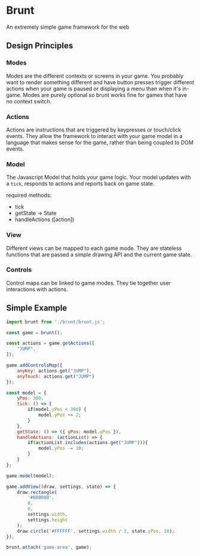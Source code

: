 # Brunt
An extremely simple game framework for the web

## Design Principles

### Modes
Modes are the different contexts or screens in your game.
You probably want to render something different and have button
presses trigger different actions when your game is paused or
displaying a menu than when it's in-game. Modes are purely optional
so brunt works fine for games that have no context switch.

### Actions
Actions are instructions that are triggered by keypresses or
touch/click events. They allow the framework to interact with
your game model in a language that makes sense for the game, rather
than being coupled to DOM events.

### Model
The Javascript Model that holds your game logic. Your model updates
with a `tick`, responds to actions and reports back on game state.

required methods:
- tick
- getState -> State
- handleActions  ([action])

### View
Different views can be mapped to each game mode.
They are stateless functions that are passed a 
simple drawing API and the current game state.

### Controls
Control maps can be linked to game modes. They tie together user
interactions with actions.

## Simple Example

```js
import brunt from './brunt/brunt.js';

const game = brunt();

const actions = game.getActions([
    "JUMP",
]);

game.addControlsMap({
    anyKey: actions.get("JUMP"),
    anyTouch: actions.get("JUMP")
});

const model = {
    yPos: 300,
    tick: () => {
        if(model.yPos < 300) {
            model.yPos += 2;
        }
    },
    getState: () => ({ yPos: model.yPos }),
    handleActions: (actionList) => {
        if(actionList.includes(actions.get("JUMP"))){
            model.yPos -= 10;
        }
    }
};

game.model(model);

game.addView((draw, settings, state) => {
    draw.rectangle(
        '#000000',
        0,
        0,
        settings.width,
        settings.height
    );
    draw.circle('#FFFFFF', settings.width / 2, state.yPos, 10);
});

brunt.attach('game-area', game);

```
